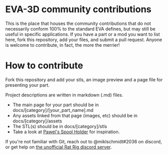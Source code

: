 # EVA-3D community contributions
This is the place that houses the community contributions that do not necessarily conform 100% to the standard EVA defines, but may still be useful in specific applications. If you have a part or a mod you want to list here, fork this repository, add your files, and submit a pull request. Anyone is welcome to contribute, in fact, the more the merrier!

# How to contribute
Fork this repository and add your stls, an image preview and a page file for presenting your part.

Project descriptions are written in markdown (.md) files.

* The main page for your part should be in docs/[category]/[your_part_name].md
* Any assets linked from that page (images, etc) should be in docs/[category]/assets
* The STL(s) should be in docs/[category]/stls
* Take a look at [Pawel's Spool Holder](https://github.com/EVA-3D/contrib-extras/tree/main/docs/spool_holders) for inspiration.

If you're not familiar with Git, reach out to @miklschmidt#2036 on discord, or get help on [the unofficial Rat Rig discord server](https://discord.gg/D62e8XNeYa).
